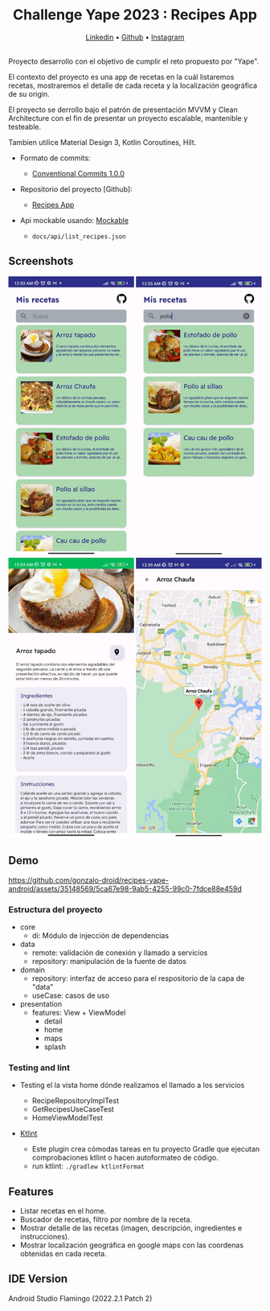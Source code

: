<h1 align="center">Challenge Yape 2023 : Recipes App</h1>

<p align="center">
    <a href="https://www.linkedin.com/in/gonzalo-lozg/">Linkedin</a> •
    <a href="https://github.com/gonzalo-droid">Github</a> •
    <a href="https://www.instagram.com/gonzalo.lozg/">Instagram</a>
    <br /><br />
</p>

Proyecto desarrollo con el objetivo de cumplir el reto propuesto por "Yape".

El contexto del proyecto es una app de recetas en la cuál listaremos recetas, mostraremos el detalle
de cada receta y la localización geográfica de su origin.

El proyecto se derrollo bajo el patrón de presentación MVVM y Clean Architecture con el fin de
presentar un proyecto escalable, mantenible y testeable.

Tambien utilice Material Design 3, Kotlin Coroutines, Hilt.

- Formato de commits:
    - [Conventional Commits 1.0.0](https://www.conventionalcommits.org/en/v1.0.0/)

- Repositorio del proyecto [Github]:
    - [Recipes App](https://github.com/gonzalo-droid/recipes-yape-android)

- Api mockable usando:  [Mockable](https://www.mockable.io/)
    - `docs/api/list_recipes.json`

## Screenshots

<p align="center"> <img src="docs/screenshots/home.jpeg" width="250"/>  <img src="docs/screenshots/search.jpeg" width="250"/>  <img src="docs/screenshots/detail.jpeg" width="250" /> <img src="docs/screenshots/maps.jpeg" width="250" /></p>

## Demo

https://github.com/gonzalo-droid/recipes-yape-android/assets/35148569/5ca67e98-9ab5-4255-99c0-7fdce88e459d


### Estructura del proyecto

- core
    - di: Módulo de injección de dependencias
- data
    - remote: validación de conexión y llamado a servicios
    - repository: manipulación de la fuente de datos
- domain
    - repository: interfaz de acceso para el respositorio de la capa de "data"
    - useCase: casos de uso
- presentation
    - features: View + ViewModel
        - detail
        - home
        - maps
        - splash

### Testing and lint

- Testing el la vista home dónde realizamos el llamado a los servicios
    - RecipeRepositoryImplTest
    - GetRecipesUseCaseTest
    - HomeViewModelTest

- [Ktlint](https://github.com/JLLeitschuh/ktlint-gradle)
    - Este plugin crea cómodas tareas en tu proyecto Gradle que ejecutan comprobaciones ktlint o
      hacen autoformateo de código.
    - run ktlint: `./gradlew ktlintFormat`

## Features

- Listar recetas en el home.
- Buscador de recetas, filtro por nombre de la receta.
- Mostrar detalle de las recetas (imagen, descripción, ingredientes e instrucciones).
- Mostrar localización geográfica en google maps con las coordenas obtenidas en cada receta.

## IDE Version

Android Studio Flamingo (2022.2.1 Patch 2)
